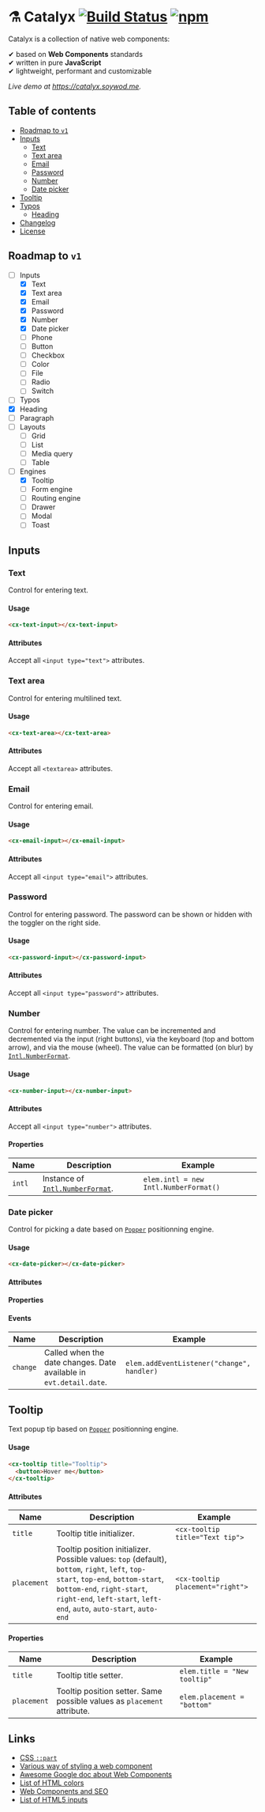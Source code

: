 # ⚗️ Catalyx [![Build Status](https://travis-ci.org/soywod/catalyx.svg?branch=master)](https://travis-ci.org/soywod/catalyx) [![npm](https://img.shields.io/npm/v/catalyx?label=npm)](https://www.npmjs.com/package/catalyx)

Catalyx is a collection of native web components:

✔ based on **Web Components** standards<br>
✔ written in pure **JavaScript**<br>
✔ lightweight, performant and customizable<br>

*Live demo at https://catalyx.soywod.me.*

## Table of contents

- [Roadmap to `v1`](#roadmap-to-v1)
- [Inputs](#inputs)
  - [Text](#text)
  - [Text area](#text-area)
  - [Email](#email)
  - [Password](#password)
  - [Number](#number)
  - [Date picker](#date-picker)
- [Tooltip](#tooltip)
- [Typos](#typos)
  - [Heading](#heading)
- [Changelog](https://github.com/soywod/catalyx/blob/master/CHANGELOG.md)
- [License](https://github.com/soywod/catalyx/blob/master/LICENSE)

## Roadmap to `v1`

- [ ] Inputs
  - [X] Text
  - [X] Text area
  - [X] Email
  - [X] Password
  - [X] Number
  - [X] Date picker
  - [ ] Phone
  - [ ] Button
  - [ ] Checkbox
  - [ ] Color
  - [ ] File
  - [ ] Radio
  - [ ] Switch
- [ ]  Typos
  - [X] Heading
  - [ ] Paragraph
- [ ] Layouts
  - [ ] Grid
  - [ ] List
  - [ ] Media query
  - [ ] Table
- [ ] Engines
  - [X] Tooltip
  - [ ] Form engine
  - [ ] Routing engine
  - [ ] Drawer
  - [ ] Modal
  - [ ] Toast

## Inputs

### Text

Control for entering text.

#### Usage

```html
<cx-text-input></cx-text-input>
```

#### Attributes

Accept all `<input type="text">` attributes.

### Text area

Control for entering multilined text.

#### Usage

```html
<cx-text-area></cx-text-area>
```

#### Attributes

Accept all `<textarea>` attributes.

### Email

Control for entering email.

#### Usage

```html
<cx-email-input></cx-email-input>
```

#### Attributes

Accept all `<input type="email">` attributes.

### Password

Control for entering password. The password can be shown or hidden with the toggler on the right side.

#### Usage

```html
<cx-password-input></cx-password-input>
```

#### Attributes

Accept all `<input type="password">` attributes.

### Number

Control for entering number. The value can be incremented and decremented via the input (right buttons), via the keyboard (top and bottom arrow), and via the mouse (wheel). The value can be formatted (on blur) by [`Intl.NumberFormat`](https://developer.mozilla.org/en-US/docs/Web/JavaScript/Reference/Global_Objects/Intl/NumberFormat#Using_locales).

#### Usage

```html
<cx-number-input></cx-number-input>
```

#### Attributes

Accept all `<input type="number">` attributes.

#### Properties

Name|Description|Example
---|---|---
`intl`|Instance of [`Intl.NumberFormat`](https://developer.mozilla.org/en-US/docs/Web/JavaScript/Reference/Global_Objects/Intl/NumberFormat).|`elem.intl = new Intl.NumberFormat()`

### Date picker

Control for picking a date based on [`Popper`](https://popper.js.org/) positionning engine.

#### Usage

```html
<cx-date-picker></cx-date-picker>
```

#### Attributes

#### Properties

#### Events

Name|Description|Example
---|---|---
`change`|Called when the date changes. Date available in `evt.detail.date`.|`elem.addEventListener("change", handler)`

## Tooltip

Text popup tip based on [`Popper`](https://popper.js.org/) positionning engine.

#### Usage

```html
<cx-tooltip title="Tooltip">
  <button>Hover me</button>
</cx-tooltip>
```

#### Attributes

Name|Description|Example
---|---|---
`title`|Tooltip title initializer.|`<cx-tooltip title="Text tip">`
`placement`|Tooltip position initializer. Possible values: <code>top</code> (default), <code>bottom</code>, <code>right</code>, <code>left</code>, <code>top-start</code>, <code>top-end</code>, <code>bottom-start</code>, <code>bottom-end</code>, <code>right-start</code>, <code>right-end</code>, <code>left-start</code>, <code>left-end</code>, <code>auto</code>, <code>auto-start</code>, <code>auto-end</code>|`<cx-tooltip placement="right">`

#### Properties

Name|Description|Example
---|---|---
`title`|Tooltip title setter.|`elem.title = "New tooltip"`
`placement`|Tooltip position setter. Same possible values as `placement` attribute.|`elem.placement = "bottom"`

## Links

- [CSS `::part`](https://developer.mozilla.org/en-US/docs/Web/CSS/::part)
- [Various way of styling a web component](https://www.smashingmagazine.com/2016/12/styling-web-components-using-a-shared-style-sheet/)
- [Awesome Google doc about Web Components](https://developers.google.com/web/fundamentals/web-components)
- [List of HTML colors](https://en.wikipedia.org/wiki/Web_colors)
- [Web Components and SEO](https://medium.com/patternfly-elements/web-components-and-seo-58227413e072)
- [List of HTML5 inputs](https://developer.mozilla.org/en-US/docs/Web/HTML/Element/input#Labels_and_placeholders)
